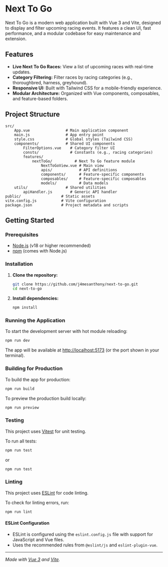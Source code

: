 # Next To Go

Next To Go is a modern web application built with Vue 3 and Vite, designed to display and filter upcoming racing events. It features a clean UI, fast performance, and a modular codebase for easy maintenance and extension.

## Features

-   **Live Next To Go Races:** View a list of upcoming races with real-time updates.
-   **Category Filtering:** Filter races by racing categories (e.g., thoroughbred, harness, greyhound).
-   **Responsive UI:** Built with Tailwind CSS for a mobile-friendly experience.
-   **Modular Architecture:** Organized with Vue components, composables, and feature-based folders.

## Project Structure

```
src/
	App.vue                # Main application component
	main.js                # App entry point
	style.css              # Global styles (Tailwind CSS)
	components/            # Shared UI components
		FilterOptions.vue    # Category filter UI
		consts/              # Constants (e.g., racing categories)
		features/
			nextToGo/          # Next To Go feature module
				NextToGoView.vue # Main view
				apis/            # API definitions
				components/      # Feature-specific components
				composables/     # Feature-specific composables
				models/          # Data models
	utils/                 # Shared utilities
		apiHandler.js        # Generic API handler
public/                  # Static assets
vite.config.js           # Vite configuration
package.json             # Project metadata and scripts
```

## Getting Started

### Prerequisites

-   [Node.js](https://nodejs.org/) (v18 or higher recommended)
-   [npm](https://www.npmjs.com/) (comes with Node.js)

### Installation

1. **Clone the repository:**

    ```sh
    git clone https://github.com/j4mesanthony/next-to-go.git
    cd next-to-go
    ```

2. **Install dependencies:**
    ```sh
    npm install
    ```

### Running the Application

To start the development server with hot module reloading:

```sh
npm run dev
```

The app will be available at [http://localhost:5173](http://localhost:5173) (or the port shown in your terminal).

### Building for Production

To build the app for production:

```sh
npm run build
```

To preview the production build locally:

```sh
npm run preview
```

### Testing

This project uses [Vitest](https://vitest.dev/) for unit testing.

To run all tests:

```sh
npm run test
```

or

```sh
npm run test
```

### Linting

This project uses [ESLint](https://eslint.org/) for code linting.

To check for linting errors, run:

```sh
npm run lint
```

#### ESLint Configuration

-   ESLint is configured using the `eslint.config.js` file with support for JavaScript and Vue files.
-   Uses the recommended rules from `@eslint/js` and `eslint-plugin-vue`.

---

_Made with [Vue 3](https://vuejs.org/) and [Vite](https://vitejs.dev/)._
